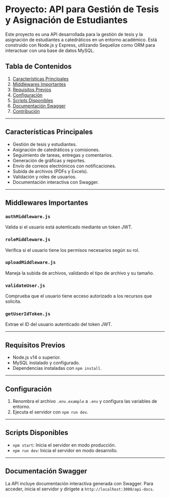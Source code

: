 # Proyecto: API para Gestión de Tesis y Asignación de Estudiantes

Este proyecto es una API desarrollada para la gestión de tesis y la asignación de estudiantes a catedráticos en un entorno académico. Está construido con Node.js y Express, utilizando Sequelize como ORM para interactuar con una base de datos MySQL.

## Tabla de Contenidos

1. [Características Principales](#características-principales)
2. [Middlewares Importantes](#middlewares-importantes)
3. [Requisitos Previos](#requisitos-previos)
4. [Configuración](#configuración)
5. [Scripts Disponibles](#scripts-disponibles)
6. [Documentación Swagger](#documentación-swagger)
7. [Contribución](#contribución)

---

## Características Principales

- Gestión de tesis y estudiantes.
- Asignación de catedráticos y comisiones.
- Seguimiento de tareas, entregas y comentarios.
- Generación de gráficas y reportes.
- Envío de correos electrónicos con notificaciones.
- Subida de archivos (PDFs y Excels).
- Validación y roles de usuarios.
- Documentación interactiva con Swagger.

---
## Middlewares Importantes

### `authMiddleware.js`
Valida si el usuario está autenticado mediante un token JWT.

### `roleMiddleware.js`
Verifica si el usuario tiene los permisos necesarios según su rol.

### `uploadMiddleware.js`
Maneja la subida de archivos, validando el tipo de archivo y su tamaño.

### `validateUser.js`
Comprueba que el usuario tiene acceso autorizado a los recursos que solicita.

### `getUserIdToken.js`
Extrae el ID del usuario autenticado del token JWT.

---

## Requisitos Previos

- Node.js v14 o superior.
- MySQL instalado y configurado.
- Dependencias instaladas con `npm install`.

---

## Configuración

1. Renombra el archivo `.env.example` a `.env` y configura las variables de entorno.
3. Ejecuta el servidor con `npm run dev`.

---

## Scripts Disponibles

- `npm start`: Inicia el servidor en modo producción.
- `npm run dev`: Inicia el servidor en modo desarrollo.


---

## Documentación Swagger

La API incluye documentación interactiva generada con Swagger. Para acceder, inicia el servidor y dirígete a `http://localhost:3000/api-docs`.

